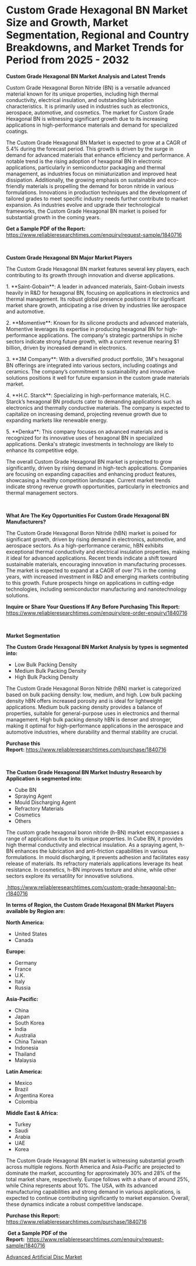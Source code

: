 <p><h1>Custom Grade Hexagonal BN Market Size and Growth, Market Segmentation, Regional and Country Breakdowns, and Market Trends for Period from 2025 -  2032</h1></p><p><strong>Custom Grade Hexagonal BN Market Analysis and Latest Trends</strong></p>
<p><p>Custom Grade Hexagonal Boron Nitride (BN) is a versatile advanced material known for its unique properties, including high thermal conductivity, electrical insulation, and outstanding lubrication characteristics. It is primarily used in industries such as electronics, aerospace, automotive, and cosmetics. The market for Custom Grade Hexagonal BN is witnessing significant growth due to its increasing applications in high-performance materials and demand for specialized coatings.</p><p>The Custom Grade Hexagonal BN Market is expected to grow at a CAGR of 5.4% during the forecast period. This growth is driven by the surge in demand for advanced materials that enhance efficiency and performance. A notable trend is the rising adoption of hexagonal BN in electronic applications, particularly in semiconductor packaging and thermal management, as industries focus on miniaturization and improved heat dissipation. Additionally, the growing emphasis on sustainable and eco-friendly materials is propelling the demand for boron nitride in various formulations. Innovations in production techniques and the development of tailored grades to meet specific industry needs further contribute to market expansion. As industries evolve and upgrade their technological frameworks, the Custom Grade Hexagonal BN market is poised for substantial growth in the coming years.</p></p>
<p><strong>Get a Sample PDF of the Report:&nbsp;</strong> <a href="https://www.reliableresearchtimes.com/enquiry/request-sample/1840716?utm_campaign=2040&utm_medium=2&utm_source=Github&utm_content=ia&utm_term=03022025&utm_id=custom-grade-hexagonal-bn">https://www.reliableresearchtimes.com/enquiry/request-sample/1840716</a></p>
<p>&nbsp;</p>
<p><strong>Custom Grade Hexagonal BN Major Market Players</strong></p>
<p><p>The Custom Grade Hexagonal BN market features several key players, each contributing to its growth through innovation and diverse applications. </p><p>1. **Saint-Gobain**: A leader in advanced materials, Saint-Gobain invests heavily in R&D for hexagonal BN, focusing on applications in electronics and thermal management. Its robust global presence positions it for significant market share growth, anticipating a rise driven by industries like aerospace and automotive.</p><p>2. **Momentive**: Known for its silicone products and advanced materials, Momentive leverages its expertise in producing hexagonal BN for high-performance applications. The company's strategic partnerships in niche sectors indicate strong future growth, with a current revenue nearing $1 billion, driven by increased demand in electronics.</p><p>3. **3M Company**: With a diversified product portfolio, 3M's hexagonal BN offerings are integrated into various sectors, including coatings and ceramics. The company’s commitment to sustainability and innovative solutions positions it well for future expansion in the custom grade materials market.</p><p>4. **H.C. Starck**: Specializing in high-performance materials, H.C. Starck’s hexagonal BN products cater to demanding applications such as electronics and thermally conductive materials. The company is expected to capitalize on increasing demand, projecting revenue growth due to expanding markets like renewable energy.</p><p>5. **Denka**: This company focuses on advanced materials and is recognized for its innovative uses of hexagonal BN in specialized applications. Denka's strategic investments in technology are likely to enhance its competitive edge.</p><p>The overall Custom Grade Hexagonal BN market is projected to grow significantly, driven by rising demand in high-tech applications. Companies are focusing on expanding capacities and enhancing product features, showcasing a healthy competition landscape. Current market trends indicate strong revenue growth opportunities, particularly in electronics and thermal management sectors.</p></p>
<p>&nbsp;</p>
<p><strong>What Are The Key Opportunities For Custom Grade Hexagonal BN Manufacturers?</strong></p>
<p><p>The Custom Grade Hexagonal Boron Nitride (hBN) market is poised for significant growth, driven by rising demand in electronics, automotive, and aerospace sectors. As a high-performance ceramic, hBN exhibits exceptional thermal conductivity and electrical insulation properties, making it ideal for advanced applications. Recent trends indicate a shift toward sustainable materials, encouraging innovation in manufacturing processes. The market is expected to expand at a CAGR of over 7% in the coming years, with increased investment in R&D and emerging markets contributing to this growth. Future prospects hinge on applications in cutting-edge technologies, including semiconductor manufacturing and nanotechnology solutions.</p></p>
<p><strong>Inquire or Share Your Questions If Any Before Purchasing This Report:</strong> <a href="https://www.reliableresearchtimes.com/enquiry/pre-order-enquiry/1840716?utm_campaign=2040&utm_medium=2&utm_source=Github&utm_content=ia&utm_term=03022025&utm_id=custom-grade-hexagonal-bn">https://www.reliableresearchtimes.com/enquiry/pre-order-enquiry/1840716</a></p>
<p>&nbsp;</p>
<p><strong>Market Segmentation</strong></p>
<p><strong>The Custom Grade Hexagonal BN Market Analysis by types is segmented into:</strong></p>
<p><ul><li>Low Bulk Packing Density</li><li>Medium Bulk Packing Density</li><li>High Bulk Packing Density</li></ul></p>
<p><p>The Custom Grade Hexagonal Boron Nitride (hBN) market is categorized based on bulk packing density: low, medium, and high. Low bulk packing density hBN offers increased porosity and is ideal for lightweight applications. Medium bulk packing density provides a balance of properties, suitable for general-purpose uses in electronics and thermal management. High bulk packing density hBN is denser and stronger, making it optimal for high-performance applications in the aerospace and automotive industries, where durability and thermal stability are crucial.</p></p>
<p><strong>Purchase this Report:&nbsp;</strong><a href="https://www.reliableresearchtimes.com/purchase/1840716?utm_campaign=2040&utm_medium=2&utm_source=Github&utm_content=ia&utm_term=03022025&utm_id=custom-grade-hexagonal-bn">https://www.reliableresearchtimes.com/purchase/1840716</a></p>
<p>&nbsp;</p>
<p><strong>The Custom Grade Hexagonal BN Market Industry Research by Application is segmented into:</strong></p>
<p><ul><li>Cube BN</li><li>Spraying Agent</li><li>Mould Discharging Agent</li><li>Refractory Materials</li><li>Cosmetics</li><li>Others</li></ul></p>
<p><p>The custom grade hexagonal boron nitride (h-BN) market encompasses a range of applications due to its unique properties. In Cube BN, it provides high thermal conductivity and electrical insulation. As a spraying agent, h-BN enhances the lubrication and anti-friction capabilities in various formulations. In mould discharging, it prevents adhesion and facilitates easy release of materials. Its refractory materials applications leverage its heat resistance. In cosmetics, h-BN improves texture and shine, while other sectors explore its versatility for innovative solutions.</p></p>
<p><a href="https://www.reliableresearchtimes.com/custom-grade-hexagonal-bn-r1840716?utm_campaign=2040&utm_medium=2&utm_source=Github&utm_content=ia&utm_term=03022025&utm_id=custom-grade-hexagonal-bn">&nbsp;https://www.reliableresearchtimes.com/custom-grade-hexagonal-bn-r1840716</a></p>
<p><strong>In terms of Region, the Custom Grade Hexagonal BN Market Players available by Region are:</strong></p>
<p>
    <p> <strong> North America: </strong>
        <ul>
            <li>United States</li>
            <li>Canada</li>
        </ul>
        </p> 
    <p> <strong> Europe: </strong>
        <ul>
            <li>Germany</li>
            <li>France</li>
            <li>U.K.</li>
            <li>Italy</li>
            <li>Russia</li>
        </ul>
        </p> 
    <p> <strong> Asia-Pacific: </strong>
        <ul>
            <li>China</li>
            <li>Japan</li>
            <li>South Korea</li>
            <li>India</li>
            <li>Australia</li>
            <li>China Taiwan</li>
            <li>Indonesia</li>
            <li>Thailand</li>
            <li>Malaysia</li>
        </ul>
        </p> 
    <p> <strong> Latin America: </strong>
        <ul>
            <li>Mexico</li>
            <li>Brazil</li>
            <li>Argentina Korea</li>
            <li>Colombia</li>
        </ul>
        </p> 
    <p> <strong> Middle East & Africa: </strong>
        <ul>
            <li>Turkey</li>
            <li>Saudi</li>
            <li>Arabia</li>
            <li>UAE</li>
            <li>Korea</li>
        </ul>
    </p>
    </p>
<p><p>The Custom Grade Hexagonal BN market is witnessing substantial growth across multiple regions. North America and Asia-Pacific are projected to dominate the market, accounting for approximately 30% and 28% of the total market share, respectively. Europe follows with a share of around 25%, while China represents about 10%. The USA, with its advanced manufacturing capabilities and strong demand in various applications, is expected to continue contributing significantly to market expansion. Overall, these dynamics indicate a robust competitive landscape.</p></p>
<p><strong>Purchase this Report: </strong><a href="https://www.reliableresearchtimes.com/purchase/1840716?utm_campaign=2040&utm_medium=2&utm_source=Github&utm_content=ia&utm_term=03022025&utm_id=custom-grade-hexagonal-bn">https://www.reliableresearchtimes.com/purchase/1840716</a></p>
<p>&nbsp;<strong>Get a Sample PDF of the Report:&nbsp;&nbsp;</strong><a href="https://www.reliableresearchtimes.com/enquiry/request-sample/1840716?utm_campaign=2040&utm_medium=2&utm_source=Github&utm_content=ia&utm_term=03022025&utm_id=custom-grade-hexagonal-bn">https://www.reliableresearchtimes.com/enquiry/request-sample/1840716</a></p>
<p><strong></strong></p>
<p><p><a href="https://github.com/MonroeBullock54/Market-Research-Report-List-1/blob/main/advanced-artificial-disc-market.md?utm_campaign=2040&utm_medium=2&utm_source=Github&utm_content=ia&utm_term=03022025&utm_id=custom-grade-hexagonal-bn">Advanced Artificial Disc Market</a></p></p>